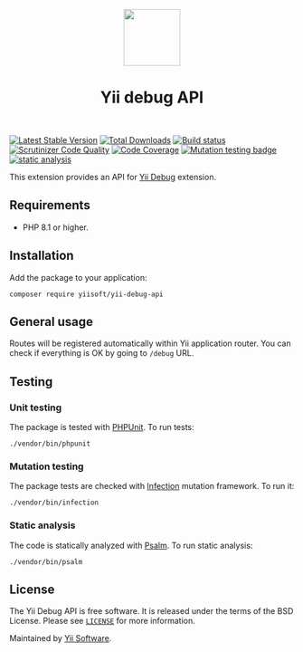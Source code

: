 <p align="center">
    <a href="https://github.com/yiisoft" target="_blank">
        <img src="https://github.com/yiisoft.png" height="100px">
    </a>
    <h1 align="center">Yii debug API</h1>
    <br>
</p>

[![Latest Stable Version](https://poser.pugx.org/yiisoft/yii-debug-api/v/stable.png)](https://packagist.org/packages/yiisoft/yii-debug-api)
[![Total Downloads](https://poser.pugx.org/yiisoft/yii-debug-api/downloads.png)](https://packagist.org/packages/yiisoft/yii-debug-api)
[![Build status](https://github.com/yiisoft/yii-debug-api/workflows/build/badge.svg)](https://github.com/yiisoft/yii-debug-api/actions?query=workflow%3Abuild)
[![Scrutinizer Code Quality](https://scrutinizer-ci.com/g/yiisoft/yii-debug-api/badges/quality-score.png?b=master)](https://scrutinizer-ci.com/g/yiisoft/yii-debug-api/?branch=master)
[![Code Coverage](https://scrutinizer-ci.com/g/yiisoft/yii-debug-api/badges/coverage.png?b=master)](https://scrutinizer-ci.com/g/yiisoft/yii-debug-api/?branch=master)
[![Mutation testing badge](https://img.shields.io/endpoint?style=flat&url=https%3A%2F%2Fbadge-api.stryker-mutator.io%2Fgithub.com%2Fyiisoft%2Fyii-debug-api%2Fmaster)](https://dashboard.stryker-mutator.io/reports/github.com/yiisoft/yii-debug-api/master)
[![static analysis](https://github.com/yiisoft/yii-debug-api/workflows/static%20analysis/badge.svg)](https://github.com/yiisoft/yii-debug-api/actions?query=workflow%3A%22static+analysis%22)

This extension provides an API for [Yii Debug](https://github.com/yiisoft/yii-debug) extension.

## Requirements

- PHP 8.1 or higher.

## Installation

Add the package to your application:

```shell
composer require yiisoft/yii-debug-api
```

## General usage

Routes will be registered automatically within Yii application router.
You can check if everything is OK by going to `/debug` URL.

## Testing

### Unit testing

The package is tested with [PHPUnit](https://phpunit.de/). To run tests:

```shell
./vendor/bin/phpunit
```

### Mutation testing

The package tests are checked with [Infection](https://infection.github.io/) mutation framework. To run it:

```shell
./vendor/bin/infection
```

### Static analysis

The code is statically analyzed with [Psalm](https://psalm.dev/). To run static analysis:

```shell
./vendor/bin/psalm
```

## License

The Yii Debug API is free software. It is released under the terms of the BSD License.
Please see [`LICENSE`](./LICENSE.md) for more information.

Maintained by [Yii Software](https://www.yiiframework.com/).
